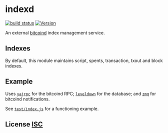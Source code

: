 # indexd

[![build status](https://secure.travis-ci.org/dcousens/indexd.png)](http://travis-ci.org/dcousens/indexd)
[![Version](https://img.shields.io/npm/v/indexd.svg)](https://www.npmjs.org/package/indexd)

An external [bitcoind](https://github.com/bitcoin/bitcoin) index management service.

## Indexes
By default,  this module maintains script, spents, transaction, txout and block indexes.


## Example
Uses [`yajrpc`](https://github.com/dcousens/yajrpc) for the bitcoind RPC;
[`leveldown`](https://github.com/level/leveldown) for the database;
and [`zmq`](https://www.npmjs.com/package/zmq) for bitcoind notifications.

See [`test/index.js`](test/index.js) for a functioning example.


## License [ISC](LICENSE)
